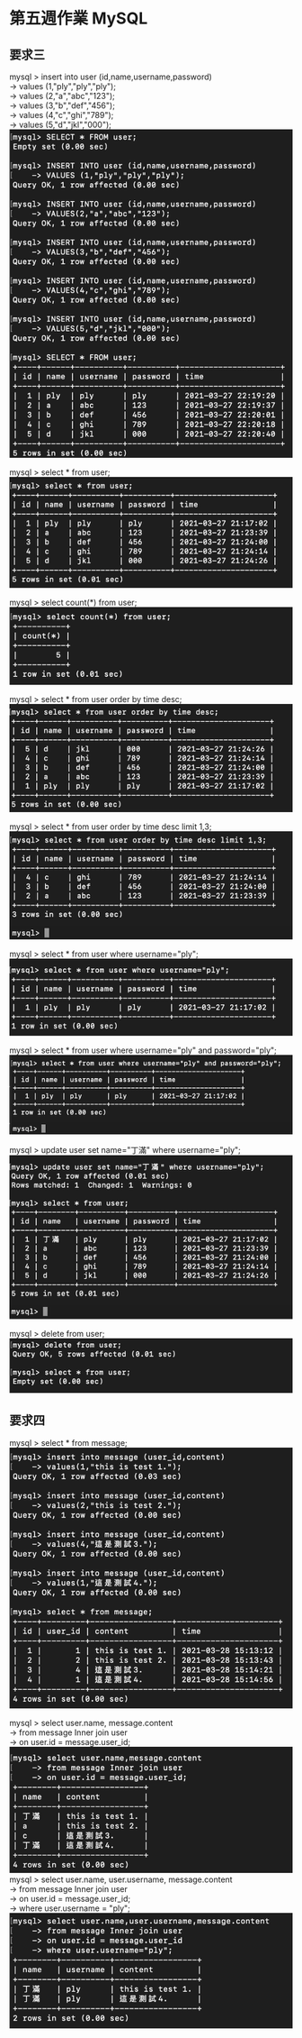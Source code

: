 # 第五週作業 MySQL

## 要求三
mysql > insert into user (id,name,username,password)
<br /> -> values (1,"ply","ply","ply");
<br /> -> values (2,"a","abc","123");
<br /> -> values (3,"b","def","456");
<br /> -> values (4,"c","ghi","789");
<br /> -> values (5,"d","jkl","000");
<br /> ![image](https://github.com/amberteng407/week5_assignment_mysql/blob/main/image/Insert.png)

mysql > select * from user;
<br />![image](https://github.com/amberteng407/week5_assignment_mysql/blob/main/image/Select%20all.png)
 
mysql > select count(*) from user;
<br />![image](https://github.com/amberteng407/week5_assignment_mysql/blob/main/image/Select%2BCount.png)

mysql > select * from user order by time desc;
<br />![image](https://github.com/amberteng407/week5_assignment_mysql/blob/main/image/Select%2BOrder%20by%20time.png)

mysql > select * from user order by time desc limit 1,3;
<br />![image](https://github.com/amberteng407/week5_assignment_mysql/blob/main/image/Select%2BOrder%20by%20time%2BLimit.png)

mysql > select * from user where username="ply";
<br />![image](https://github.com/amberteng407/week5_assignment_mysql/blob/main/image/Select%2BWhere%20username.png)

mysql > select * from user where username="ply" and password="ply";
<br />![image](https://github.com/amberteng407/week5_assignment_mysql/blob/main/image/Select%2BWhere%20username%2Cpassword.png)

mysql > update user set name="丁滿" where username="ply";
<br />![image](https://github.com/amberteng407/week5_assignment_mysql/blob/main/image/Update%20name.png)

mysql > delete from user;
<br />![image](https://github.com/amberteng407/week5_assignment_mysql/blob/main/image/Delete%20all.png)

 
## 要求四
mysql > select * from message;
<br /> ![image](https://github.com/amberteng407/week5_assignment_mysql/blob/main/image/Insert%20message.png)

mysql > select user.name, message.content
<br />  -> from message Inner join user
<br />  -> on user.id = message.user_id;
<br />  ![image](https://github.com/amberteng407/week5_assignment_mysql/blob/main/image/Join%20name.png)
<br /> 
mysql > select user.name, user.username, message.content
<br />  -> from message Inner join user
<br />  -> on user.id = message.user_id;
<br />  -> where user.username = "ply";
<br />  ![image](https://github.com/amberteng407/week5_assignment_mysql/blob/main/image/Join%20username.png)

